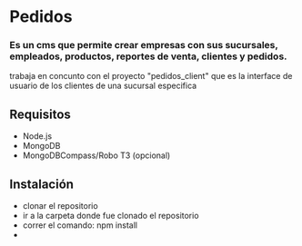 # Pedidos
### Es un cms que permite crear empresas con sus sucursales, empleados, productos, reportes de venta, clientes y pedidos. 
trabaja en concunto con el proyecto "pedidos_client" que es la interface de usuario de los clientes de una sucursal especifica
## Requisitos
* Node.js
* MongoDB
* MongoDBCompass/Robo T3 (opcional)
## Instalación
* clonar el repositorio
* ir a la carpeta donde fue clonado el repositorio
* correr el comando: npm install 
* 
